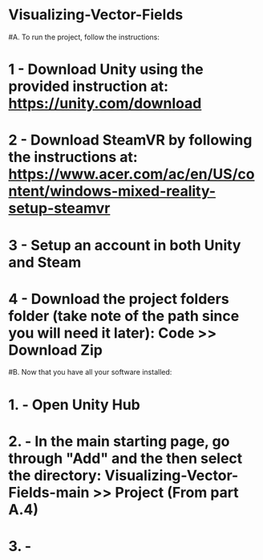 # Visualizing-Vector-Fields
#A. To run the project, follow the instructions:
# 1 - Download Unity using the provided instruction at: https://unity.com/download
# 2 - Download SteamVR by following the instructions at: https://www.acer.com/ac/en/US/content/windows-mixed-reality-setup-steamvr
# 3 - Setup an account in both Unity and Steam
# 4 - Download the project folders folder (take note of the path since you will need it later): Code >> Download Zip 
#B. Now that you have all your software installed:
# 1. - Open Unity Hub
# 2. - In the main starting page, go through "Add" and the then select the directory: Visualizing-Vector-Fields-main >> Project (From part A.4)
# 3. -

